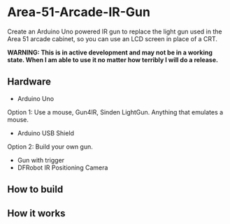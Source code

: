 # Area-51-Arcade-IR-Gun
Create an Arduino Uno powered IR gun to replace the light gun used in the Area 51 arcade cabinet, so you can use an LCD screen in place of a CRT.

**WARNING: This is in active development and may not be in a working state. When I am able to use it no matter how terribly I will do a release.**

## Hardware

- Arduino Uno

Option 1: Use a mouse, Gun4IR, Sinden LightGun. Anything that emulates a mouse.
- Arduino USB Shield

Option 2: Build your own gun.

- Gun with trigger
- DFRobot IR Positioning Camera

## How to build

## How it works

